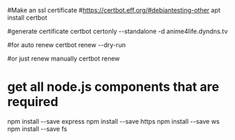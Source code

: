 #Make an ssl certificate
#https://certbot.eff.org/#debiantesting-other
apt install certbot 

#generate certificate
certbot certonly --standalone -d anime4life.dyndns.tv

#for auto renew
certbot renew --dry-run

#or just renew manually
certbot renew






# get all node.js components that are required
npm install --save express
npm install --save https
npm install --save ws
npm install --save fs
